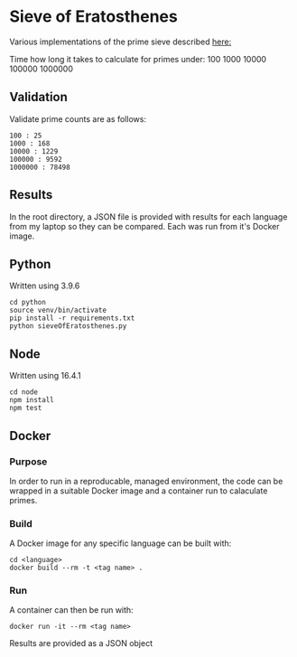 # Sieve of Eratosthenes

Various implementations of the prime sieve described [here:](https://en.wikipedia.org/wiki/Sieve_of_Eratosthenes)

Time how long it takes to calculate for primes under:
100
1000
10000
100000
1000000

## Validation
Validate prime counts are as follows:
```
100 : 25
1000 : 168
10000 : 1229
100000 : 9592
1000000 : 78498
```

## Results
In the root directory, a JSON file is provided with results
for each language from my laptop so they can be compared.
Each was run from it's Docker image.

## Python
Written using 3.9.6
```
cd python
source venv/bin/activate
pip install -r requirements.txt
python sieveOfEratosthenes.py
```

## Node
Written using 16.4.1
```
cd node
npm install
npm test
```

## Docker
### Purpose
In order to run in a reproducable, managed environment, the code
can be wrapped in a suitable Docker image and a container run to 
calaculate primes.

### Build
A Docker image for any specific language can be built with:
```
cd <language>
docker build --rm -t <tag name> .
```
### Run
A container can then be run with:
```
docker run -it --rm <tag name>
```
Results are provided as a JSON object